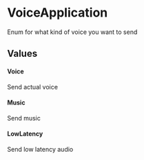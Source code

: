 VoiceApplication
================
Enum for what kind of voice you want to send

## Values

#### Voice
Send actual voice

#### Music
Send music

#### LowLatency
Send low latency audio
